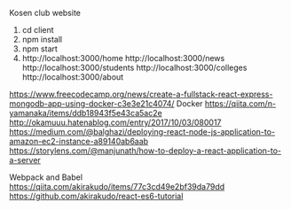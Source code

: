 Kosen club website

1. cd client
2. npm install
3. npm start 
4.  http://localhost:3000/home
    http://localhost:3000/news
    http://localhost:3000/students
    http://localhost:3000/colleges
    http://localhost:3000/about


https://www.freecodecamp.org/news/create-a-fullstack-react-express-mongodb-app-using-docker-c3e3e21c4074/ Docker
https://qiita.com/n-yamanaka/items/ddb18943f5e43ca5ac2e
http://okamuuu.hatenablog.com/entry/2017/10/03/080017
https://medium.com/@balghazi/deploying-react-node-js-application-to-amazon-ec2-instance-a89140ab6aab
https://storylens.com/@manjunath/how-to-deploy-a-react-application-to-a-server

Webpack and Babel 
https://qiita.com/akirakudo/items/77c3cd49e2bf39da79dd
https://github.com/akirakudo/react-es6-tutorial
